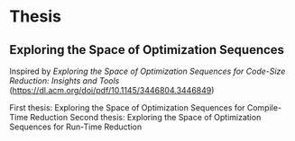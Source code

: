 # Thesis

## Exploring the Space of Optimization Sequences

Inspired by _Exploring the Space of Optimization Sequences for Code-Size Reduction: Insights and Tools_ (https://dl.acm.org/doi/pdf/10.1145/3446804.3446849) 

First thesis: Exploring the Space of Optimization Sequences for Compile-Time Reduction
Second thesis: Exploring the Space of Optimization Sequences for Run-Time Reduction
